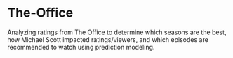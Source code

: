 # The-Office
Analyzing ratings from The Office to determine which seasons are the best, how Michael Scott impacted ratings/viewers, 
and which episodes are recommended to watch using prediction modeling.
